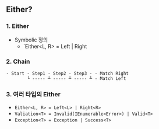 ﻿## Either?

### 1. Either
- Symbolic 정의
  - `Either<L, R> = Left<L> | Right<R>

### 2. Chain

```
- Start - Step1 - Step2 - Step3 - - Match Right
        └ ----- ┴ ----- ┴ ----- ┴ - Match Left
```

### 3. 여러 타입의 Either
- `Either<L, R> = Left<L> | Right<R>`
- `Valiation<T> = Invalid(IEnumerable<Error>) | Valid<T>`
- `Exception<T> = Exception | Success<T>`
